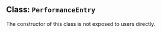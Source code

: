 ## Class: `PerformanceEntry`

<!-- YAML
added: v8.5.0
-->

The constructor of this class is not exposed to users directly.
